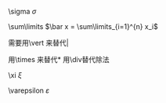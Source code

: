 <head>
    <script src="https://cdn.mathjax.org/mathjax/latest/MathJax.js?config=TeX-AMS-MML_HTMLorMML" type="text/javascript"></script>
    <script type="text/x-mathjax-config">
        MathJax.Hub.Config({
            tex2jax: {
            skipTags: ['script', 'noscript', 'style', 'textarea', 'pre'],
            inlineMath: [['$','$']]
            }
        });
    </script>
</head>

\sigma $\sigma$

\sum\limits
 $\bar x = \sum\limits_{i=1}^{n} x_i$
 
 需要用\vert 来替代|
 
 用\times 来替代* 用\div替代除法
 
\xi $\xi$

\varepsilon $\varepsilon$
